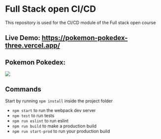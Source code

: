 # Full Stack open CI/CD

This repository is used for the CI/CD module of the Full stack open course

## Live Demo: https://pokemon-pokedex-three.vercel.app/

## Pokemon Pokedex:

![](./pokedex-quality-50.gif)

## Commands

Start by running `npm install` inside the project folder

- `npm start` to run the webpack dev server
- `npm test` to run tests
- `npm run eslint` to run eslint
- `npm run build` to make a production build
- `npm run start-prod` to run your production build
